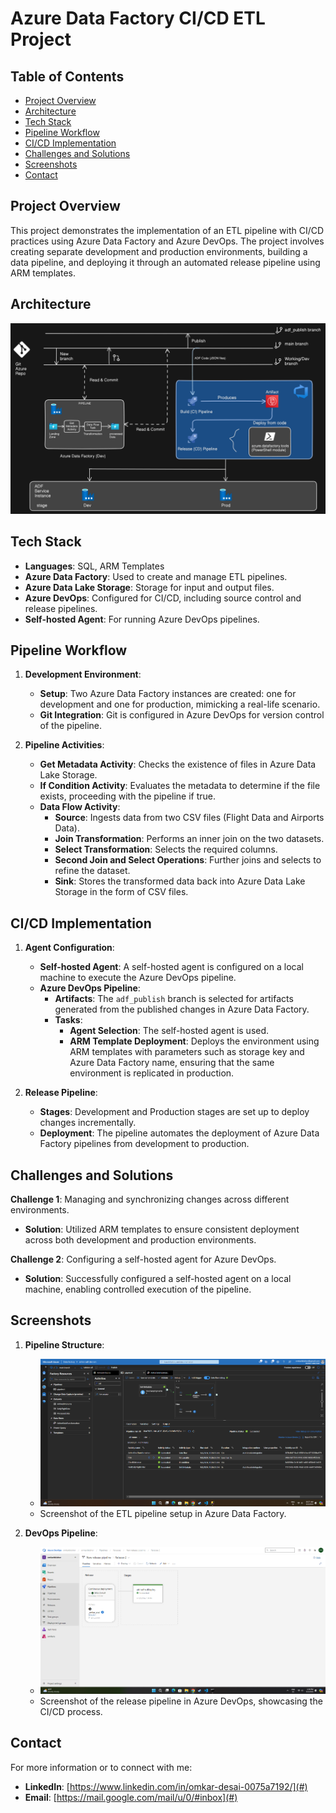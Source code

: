 # Azure Data Factory CI/CD ETL Project

## Table of Contents
- [Project Overview](#project-overview)
- [Architecture](#architecture)
- [Tech Stack](#tech-stack)
- [Pipeline Workflow](#pipeline-workflow)
- [CI/CD Implementation](#cicd-implementation)
- [Challenges and Solutions](#challenges-and-solutions)
- [Screenshots](#screenshots)
- [Contact](#contact)

## Project Overview
This project demonstrates the implementation of an ETL pipeline with CI/CD practices using Azure Data Factory and Azure DevOps. The project involves creating separate development and production environments, building a data pipeline, and deploying it through an automated release pipeline using ARM templates.

## Architecture
![Architecture Diagram](./architectureCICD.png)

## Tech Stack
- **Languages**: SQL, ARM Templates
- **Azure Data Factory**: Used to create and manage ETL pipelines.
- **Azure Data Lake Storage**: Storage for input and output files.
- **Azure DevOps**: Configured for CI/CD, including source control and release pipelines.
- **Self-hosted Agent**: For running Azure DevOps pipelines.

## Pipeline Workflow
1. **Development Environment**:
    - **Setup**: Two Azure Data Factory instances are created: one for development and one for production, mimicking a real-life scenario.
    - **Git Integration**: Git is configured in Azure DevOps for version control of the pipeline.

2. **Pipeline Activities**:
    - **Get Metadata Activity**: Checks the existence of files in Azure Data Lake Storage.
    - **If Condition Activity**: Evaluates the metadata to determine if the file exists, proceeding with the pipeline if true.
    - **Data Flow Activity**:
        - **Source**: Ingests data from two CSV files (Flight Data and Airports Data).
        - **Join Transformation**: Performs an inner join on the two datasets.
        - **Select Transformation**: Selects the required columns.
        - **Second Join and Select Operations**: Further joins and selects to refine the dataset.
        - **Sink**: Stores the transformed data back into Azure Data Lake Storage in the form of CSV files.

## CI/CD Implementation
1. **Agent Configuration**:
    - **Self-hosted Agent**: A self-hosted agent is configured on a local machine to execute the Azure DevOps pipeline.
    - **Azure DevOps Pipeline**:
        - **Artifacts**: The `adf_publish` branch is selected for artifacts generated from the published changes in Azure Data Factory.
        - **Tasks**:
            - **Agent Selection**: The self-hosted agent is used.
            - **ARM Template Deployment**: Deploys the environment using ARM templates with parameters such as storage key and Azure Data Factory name, ensuring that the same environment is replicated in production.

2. **Release Pipeline**:
    - **Stages**: Development and Production stages are set up to deploy changes incrementally.
    - **Deployment**: The pipeline automates the deployment of Azure Data Factory pipelines from development to production.

## Challenges and Solutions
**Challenge 1**: Managing and synchronizing changes across different environments.
- **Solution**: Utilized ARM templates to ensure consistent deployment across both development and production environments.

**Challenge 2**: Configuring a self-hosted agent for Azure DevOps.
- **Solution**: Successfully configured a self-hosted agent on a local machine, enabling controlled execution of the pipeline.

## Screenshots
1. **Pipeline Structure**:
    - ![Pipeline Structure](./screenshots/pipeline_run.png)
    - Screenshot of the ETL pipeline setup in Azure Data Factory.

2. **DevOps Pipeline**:
    - ![DevOps Pipeline](./screenshots/new_release_after_change.png)
    - Screenshot of the release pipeline in Azure DevOps, showcasing the CI/CD process.

## Contact
For more information or to connect with me:

- **LinkedIn**: [https://www.linkedin.com/in/omkar-desai-0075a7192/](#)
- **Email**: [https://mail.google.com/mail/u/0/#inbox](#)
